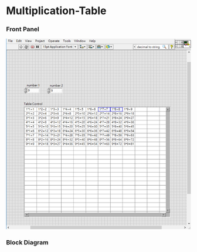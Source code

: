 # Multiplication-Table
### Front Panel
![Front Panel](https://github.com/Offliners/LabVIEW_projects/blob/master/Multiplication-Table/Multiplication-Table%20Front%20Panel.png)

### Block Diagram
![]()
